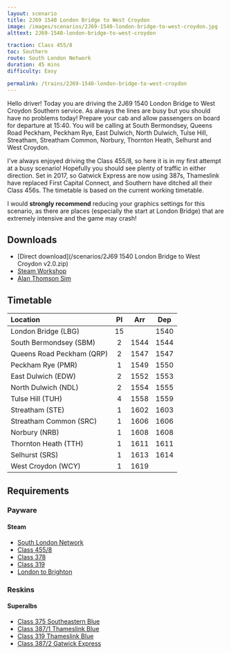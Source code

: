 ```yaml
---
layout: scenario
title: 2J69 1540 London Bridge to West Croydon
image: /images/scenarios/2J69-1540-london-bridge-to-west-croydon.jpg
alttext: 2J69-1540-london-bridge-to-west-croydon

traction: Class 455/8
toc: Southern
route: South London Network
duration: 45 mins
difficulty: Easy

permalink: /trains/2J69-1540-london-bridge-to-west-croydon
---
```


Hello driver! Today you are driving the 2J69 1540 London Bridge to West Croydon Southern service. As always the lines are busy but you should have no problems today! Prepare your cab and allow passengers on board for departure at 15:40. You will be calling at South Bermondsey, Queens Road Peckham, Peckham Rye, East Dulwich, North Dulwich, Tulse Hill, Streatham, Streatham Common, Norbury, Thornton Heath, Selhurst and West Croydon.

I've always enjoyed driving the Class 455/8, so here it is in my first attempt at a busy scenario! Hopefully you should see plenty of traffic in either direction. Set in 2017, so Gatwick Express are now using 387s, Thameslink have replaced First Capital Connect, and Southern have ditched all their Class 456s. The timetable is based on the current working timetable.

I would **strongly recommend** reducing your graphics settings for this scenario, as there are places (especially the start at London Bridge) that are extremely intensive and the game may crash!

## Downloads
* [Direct download](/scenarios/2J69 1540 London Bridge to West Croydon v2.0.zip)
* [Steam Workshop](http://steamcommunity.com/sharedfiles/filedetails/?id=1097997024)
* [Alan Thomson Sim](https://alanthomsonsim.com/?download=2j69-1540-london-bridge-to-west-croydon)

## Timetable

| Location | Pl | Arr | Dep |
|:-|:-:|:-:|:-:|
| London Bridge (LBG) | 15 |  | 1540 |
| South Bermondsey (SBM) | 2 | 1544 | 1544 |
| Queens Road Peckham (QRP) | 2 | 1547 | 1547 |
| Peckham Rye (PMR) | 1 | 1549 | 1550 |
| East Dulwich (EDW) | 2 | 1552 | 1553 |
| North Dulwich (NDL) | 2 | 1554 | 1555 |
| Tulse Hill (TUH) | 4 | 1558 | 1559 | 
| Streatham (STE) | 1 | 1602 | 1603 |
| Streatham Common (SRC) | 1 | 1606 | 1606 |
| Norbury (NRB) | 1 | 1608 | 1608 |
| Thornton Heath (TTH) | 1 | 1611 | 1611 |
| Selhurst (SRS) | 1 | 1613 | 1614 |
| West Croydon (WCY) | 1 | 1619 | |

## Requirements

### Payware

#### Steam
* [South London Network](http://store.steampowered.com/app/222638)
* [Class 455/8](http://store.steampowered.com/app/325963)
* [Class 378](http://store.steampowered.com/app/258663)
* [Class 319](http://store.steampowered.com/app/258640)
* [London to Brighton](http://store.steampowered.com/app/208280)

### Reskins
#### Superalbs
* [Class 375 Southeastern Blue](http://superalbs.weebly.com/class375seblue.html)
* [Class 387/1 Thameslink Blue](http://superalbs.weebly.com/class387thameslink.html)
* [Class 319 Thameslink Blue](http://superalbs.weebly.com/class319tlblue.html)
* [Class 387/2 Gatwick Express](http://superalbs.weebly.com/class387gatwickexpress.html)